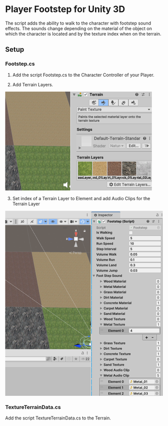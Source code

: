 # Player Footstep for Unity 3D

The script adds the ability to walk to the character with footstep sound effects. The sounds change depending on the material of the object on which the character is located and by the texture index when on the terrain.

## Setup

### Footstep.cs

1. Add the script Footstep.cs to the Character Controller of your Player.

2. Add Terrain Layers. 

![Terrain Layers](https://github.com/seregin-pro/PlayerFootstep/blob/main/Screenshots/001.png)

3. Set index of a Terrain Layer to Element and add Audio Clips for the Terrain Layer

![Footstep.cs](https://github.com/seregin-pro/PlayerFootstep/blob/main/Screenshots/002.png)

### TextureTerrainData.cs

Add the script TextureTerrainData.cs to the Terrain.